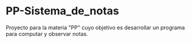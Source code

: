 # PP-Sistema_de_notas
Proyecto para la materia "PP" cuyo objetivo es desarrollar un programa para computar y observar notas.

